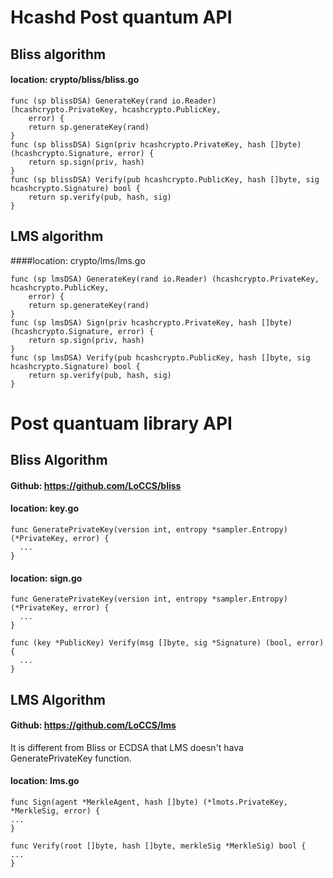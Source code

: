 # Hcashd Post quantum API

## Bliss algorithm

#### location: crypto/bliss/bliss.go 

```
func (sp blissDSA) GenerateKey(rand io.Reader) (hcashcrypto.PrivateKey, hcashcrypto.PublicKey,
	error) {
	return sp.generateKey(rand)
}
func (sp blissDSA) Sign(priv hcashcrypto.PrivateKey, hash []byte) (hcashcrypto.Signature, error) {
	return sp.sign(priv, hash)
}
func (sp blissDSA) Verify(pub hcashcrypto.PublicKey, hash []byte, sig hcashcrypto.Signature) bool {
	return sp.verify(pub, hash, sig)
}
```

## LMS algorithm

####location: crypto/lms/lms.go

```
func (sp lmsDSA) GenerateKey(rand io.Reader) (hcashcrypto.PrivateKey, hcashcrypto.PublicKey,
	error) {
	return sp.generateKey(rand)
}
func (sp lmsDSA) Sign(priv hcashcrypto.PrivateKey, hash []byte) (hcashcrypto.Signature, error) {
	return sp.sign(priv, hash)
}
func (sp lmsDSA) Verify(pub hcashcrypto.PublicKey, hash []byte, sig hcashcrypto.Signature) bool {
	return sp.verify(pub, hash, sig)
}
```





# Post quantuam library API

## Bliss Algorithm

#### Github: https://github.com/LoCCS/bliss

#### location: key.go

````
func GeneratePrivateKey(version int, entropy *sampler.Entropy) (*PrivateKey, error) {
  ...
}
````

#### location: sign.go

```
func GeneratePrivateKey(version int, entropy *sampler.Entropy) (*PrivateKey, error) {
  ...
}

func (key *PublicKey) Verify(msg []byte, sig *Signature) (bool, error) { 
  ...
}
```



## LMS Algorithm

#### Github: https://github.com/LoCCS/lms

It is different from Bliss or ECDSA that LMS doesn't hava GeneratePrivateKey function.

#### location: lms.go

```
func Sign(agent *MerkleAgent, hash []byte) (*lmots.PrivateKey, *MerkleSig, error) {
...
}

func Verify(root []byte, hash []byte, merkleSig *MerkleSig) bool { 
...
}
```

